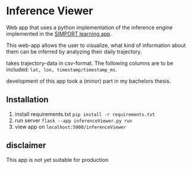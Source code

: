 # Inference Viewer

Web app that uses a python implementation of the inference engine implemented in the [SIMPORT learning app](https://github.com/sitcomlab/simport-learning-app).

This web-app allows the user to visualize, what kind of information about them can be inferred by analyzing their daily trajectory.

takes trajectory-data in csv-format. The following columns are to be included: `lat, lon, timestamp/timestamp_ms`.

development of this app took a (minor) part in my bachelors thesis.

## Installation
1. install requirements.txt `pip install -r requirements.txt`
2. run server `flask --app inferenceViewer.py run`
3. view app on `localhost:5000/inferenceViewer`

## disclaimer
This app is not yet suitable for production
